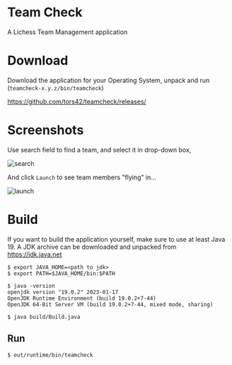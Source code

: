 # Team Check

A Lichess Team Management application

# Download

Download the application for your Operating System, unpack and run (`teamcheck-x.y.z/bin/teamcheck`)

https://github.com/tors42/teamcheck/releases/

# Screenshots

Use search field to find a team, and select it in drop-down box,

![search](https://user-images.githubusercontent.com/4084220/131161893-a0b8a407-2043-4fb3-9012-50fb6cbf1871.png)

And click `Launch` to see team members "flying" in...

![launch](https://user-images.githubusercontent.com/4084220/131161888-15768f3d-f651-4b4f-90c6-7d65b85db4aa.png)


# Build

If you want to build the application yourself,
make sure to use at least Java 19. A JDK archive can be downloaded and unpacked from https://jdk.java.net

    $ export JAVA_HOME=<path to jdk>
    $ export PATH=$JAVA_HOME/bin:$PATH

    $ java -version
    openjdk version "19.0.2" 2023-01-17
    OpenJDK Runtime Environment (build 19.0.2+7-44)
    OpenJDK 64-Bit Server VM (build 19.0.2+7-44, mixed mode, sharing)

    $ java build/Build.java


## Run

    $ out/runtime/bin/teamcheck

